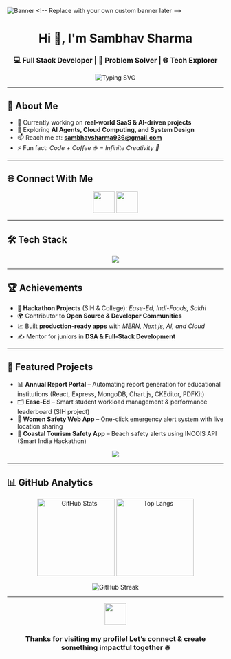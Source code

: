 
<!-- Banner -->
![Banner]([https://i.imgur.com/2n8FdnT.png](https://i.pinimg.com/736x/91/77/97/91779771e0c323b769b5468319754d3a.jpg)) <!-- Replace with your own custom banner later -->

<h1 align="center">Hi 👋, I'm Sambhav Sharma</h1>
<h3 align="center">💻 Full Stack Developer | 🚀 Problem Solver | 🌐 Tech Explorer</h3>

<p align="center">
  <img src="https://readme-typing-svg.herokuapp.com?font=Fira+Code&weight=600&pause=1000&color=3CB371&center=true&vCenter=true&width=600&lines=Full+Stack+Developer+%F0%9F%92%BB;Building+Scalable+Apps+%F0%9F%9A%80;Exploring+AI+%26+Cloud+☁️;Mentor+%26+Lifelong+Learner+📚" alt="Typing SVG" />
</p>

---

## 🌟 About Me  
- 🔭 Currently working on **real-world SaaS & AI-driven projects**  
- 🌱 Exploring **AI Agents, Cloud Computing, and System Design**
- 📫 Reach me at: **sambhavsharma936@gmail.com**  
- ⚡ Fun fact: *Code + Coffee ☕ = Infinite Creativity 🚀*  

---

## 🌐 Connect With Me  
<p align="center">
  <a href="https://www.linkedin.com/in/sharma-sambhav"><img src="https://skillicons.dev/icons?i=linkedin" height="50"></a>
  <a href="mailto:sambhavsharma936@gmail.com"><img src="https://skillicons.dev/icons?i=gmail" height="50"></a>
</p>

---

## 🛠️ Tech Stack  
<p align="center">
  <img src="https://skillicons.dev/icons?i=js,ts,py,cpp,react,redux,nodejs,express,nextjs,mongodb,tailwind,git,vercel,postman,docker&perline=8" />
</p>

---

## 🏆 Achievements  
- 🥇 **Hackathon Projects** (SIH & College): *Ease-Ed, Indi-Foods, Sakhi*  
- 🌍 Contributor to **Open Source & Developer Communities**  
- 📈 Built **production-ready apps** with *MERN, Next.js, AI, and Cloud*  
- ✍️ Mentor for juniors in **DSA & Full-Stack Development**  

---

## 🚀 Featured Projects  

- 📊 **Annual Report Portal** – Automating report generation for educational institutions (React, Express, MongoDB, Chart.js, CKEditor, PDFKit)  
- 🗂️ **Ease-Ed** – Smart student workload management & performance leaderboard (SIH project)  
- 📍 **Women Safety Web App** – One-click emergency alert system with live location sharing   
- 🌊 **Coastal Tourism Safety App** – Beach safety alerts using INCOIS API (Smart India Hackathon)

<p align="center">
  <a href="https://github.com/sharma-sambhav?tab=repositories">
    <img src="https://img.shields.io/badge/🔍%20View%20More%20Projects-000?style=for-the-badge&logo=github" />
  </a>
</p>


---

## 📊 GitHub Analytics  

<p align="center">
  <img src="https://github-readme-stats.vercel.app/api?username=sambhav-sharma&show_icons=true&theme=radical" alt="GitHub Stats" height="180"/>
  <img src="https://github-readme-stats.vercel.app/api/top-langs?username=sambhav-sharma&layout=compact&theme=radical" alt="Top Langs" height="180"/>
</p>

<p align="center">
  <img src="https://github-readme-streak-stats.herokuapp.com?user=sambhav-sharma&theme=radical&hide_border=true" alt="GitHub Streak"/>
</p>

---

<div align="center">
  <img src="https://raw.githubusercontent.com/Tarikul-Islam-Anik/Animated-Fluent-Emojis/master/Emojis/Smilies/Fire.png" width="50" />
  <h3>Thanks for visiting my profile! Let’s connect & create something impactful together 🔥</h3>
</div>

